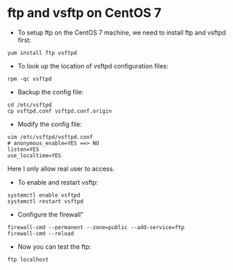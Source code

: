 # ftp and vsftp on CentOS 7

* To setup ftp on the CentOS 7 machine, we need to install ftp and vsftpd first:
```
yum install ftp vsftpd
```

* To look up the location of vsftpd configuration files:
```
rpm -qc vsftpd
```

* Backup the config file:
```
cd /etc/vsftpd
cp vsftpd.conf vsftpd.conf.origin
```

* Modify the config file:
```
vim /etc/vsftpd/vsftpd.conf
# anonymous_enable=YES ==> NO
listen=YES
use_localtime=YES
```
Here I only allow real user to access.

* To enable and restart vsftp:
```
systemctl enable vsftpd
systemctl restart vsftpd
```

* Configure the firewall"
```
firewall-cmd --permanent --zone=public --add-service=ftp
firewall-cmd --reload
```

* Now you can test the ftp:
```
ftp localhost
```
